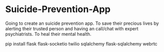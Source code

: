 # Suicide-Prevention-App
Going to create an suicide prevention app. To save their precious lives by alerting their trusted person and having an call/chat with expert psychiatrists. To heal their mental health.

pip install flask flask-socketio twilio sqlalchemy flask-sqlalchemy webrtc
